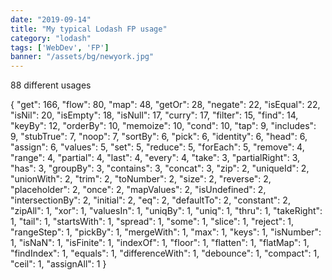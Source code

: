 ```yaml
---
date: "2019-09-14"
title: "My typical Lodash FP usage"
category: "lodash"
tags: ['WebDev', 'FP']
banner: "/assets/bg/newyork.jpg"
---
```


88 different usages

{
  "get": 166,
  "flow": 80,
  "map": 48,
  "getOr": 28,
  "negate": 22,
  "isEqual": 22,
  "isNil": 20,
  "isEmpty": 18,
  "isNull": 17,
  "curry": 17,
  "filter": 15,
  "find": 14,
  "keyBy": 12,
  "orderBy": 10,
  "memoize": 10,
  "cond": 10,
  "tap": 9,
  "includes": 9,
  "stubTrue": 7,
  "noop": 7,
  "sortBy": 6,
  "pick": 6,
  "identity": 6,
  "head": 6,
  "assign": 6,
  "values": 5,
  "set": 5,
  "reduce": 5,
  "forEach": 5,
  "remove": 4,
  "range": 4,
  "partial": 4,
  "last": 4,
  "every": 4,
  "take": 3,
  "partialRight": 3,
  "has": 3,
  "groupBy": 3,
  "contains": 3,
  "concat": 3,
  "zip": 2,
  "uniqueId": 2,
  "unionWith": 2,
  "trim": 2,
  "toNumber": 2,
  "size": 2,
  "reverse": 2,
  "placeholder": 2,
  "once": 2,
  "mapValues": 2,
  "isUndefined": 2,
  "intersectionBy": 2,
  "initial": 2,
  "eq": 2,
  "defaultTo": 2,
  "constant": 2,
  "zipAll": 1,
  "xor": 1,
  "valuesIn": 1,
  "uniqBy": 1,
  "uniq": 1,
  "thru": 1,
  "takeRight": 1,
  "tail": 1,
  "startsWith": 1,
  "spread": 1,
  "some": 1,
  "slice": 1,
  "reject": 1,
  "rangeStep": 1,
  "pickBy": 1,
  "mergeWith": 1,
  "max": 1,
  "keys": 1,
  "isNumber": 1,
  "isNaN": 1,
  "isFinite": 1,
  "indexOf": 1,
  "floor": 1,
  "flatten": 1,
  "flatMap": 1,
  "findIndex": 1,
  "equals": 1,
  "differenceWith": 1,
  "debounce": 1,
  "compact": 1,
  "ceil": 1,
  "assignAll": 1
}